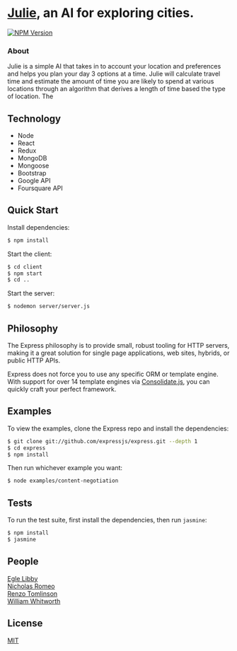 
# [Julie](https://julie-travel-planner.herokuapp.com/), an AI for exploring cities.  

  [![NPM Version][npm-image]][npm-url]


### About

  Julie is a simple AI that takes in to account your location and preferences and
  helps you plan your day 3 options at a time. Julie will calculate travel time and
  estimate the amount of time you are likely to spend at various locations through
  an algorithm that derives a length of time based the type of location. The

## Technology

  * Node
  * React
  * Redux
  * MongoDB
  * Mongoose
  * Bootstrap
  * Google API
  * Foursquare API


## Quick Start

  Install dependencies:

```bash
$ npm install
```

Start the client:

```bash
$ cd client
$ npm start
$ cd ..
```

  Start the server:

```bash
$ nodemon server/server.js
```

## Philosophy

  The Express philosophy is to provide small, robust tooling for HTTP servers, making
  it a great solution for single page applications, web sites, hybrids, or public
  HTTP APIs.

  Express does not force you to use any specific ORM or template engine. With support for over
  14 template engines via [Consolidate.js](https://github.com/tj/consolidate.js),
  you can quickly craft your perfect framework.

## Examples

  To view the examples, clone the Express repo and install the dependencies:

```bash
$ git clone git://github.com/expressjs/express.git --depth 1
$ cd express
$ npm install
```

  Then run whichever example you want:

```bash
$ node examples/content-negotiation
```

## Tests

  To run the test suite, first install the dependencies, then run `jasmine`:

```bash
$ npm install
$ jasmine
```

## People

[Egle Libby](https://github.com/eglital)  
[Nicholas Romeo](https://github.com/Throw22)  
[Renzo Tomlinson](https://github.com/rttomlinson)  
[William Whitworth](https://github.com/William-Charles)

## License

  [MIT](LICENSE)

[npm-image]: https://img.shields.io/npm/v/express.svg
[npm-url]: https://npmjs.org/package/express
[downloads-image]: https://img.shields.io/npm/dm/express.svg
[downloads-url]: https://npmjs.org/package/express
[travis-image]: https://img.shields.io/travis/expressjs/express/master.svg?label=linux
[travis-url]: https://travis-ci.org/expressjs/express
[appveyor-image]: https://img.shields.io/appveyor/ci/dougwilson/express/master.svg?label=windows
[appveyor-url]: https://ci.appveyor.com/project/dougwilson/express
[coveralls-image]: https://img.shields.io/coveralls/expressjs/express/master.svg
[coveralls-url]: https://coveralls.io/r/expressjs/express?branch=master
[gratipay-image-visionmedia]: https://img.shields.io/gratipay/visionmedia.svg
[gratipay-url-visionmedia]: https://gratipay.com/visionmedia/
[gratipay-image-dougwilson]: https://img.shields.io/gratipay/dougwilson.svg
[gratipay-url-dougwilson]: https://gratipay.com/dougwilson/
